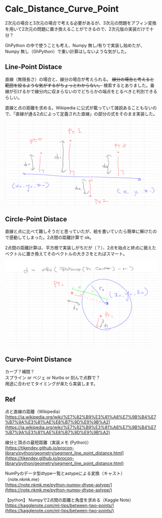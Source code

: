 # Calc_Distance_Curve_Point  


2次元の場合と3次元の場合で考える必要があるが、3次元の問題をアフィン変換を用いて2次元の問題に置き換えることができるので、2次元版の実装だけで十分？  

GhPython の中で使うことも考え、Numpy 無し/有りで実装し始めたが、Numpy 無し（GhPython）で重い計算はしないような気がした。  


## Line-Point Distace  

直線（無限長さ）の場合と、線分の場合が考えられる。 ~~線分の場合と考えると範囲を絞るような気がするがちょっとわからない。~~ 検索するとありました。垂線が引けるかで線分内に収まらないのでどちらかの端点をとるべきと判別できるらしい。  

直線と点の距離を求める。Wikipedia に公式が載っていて諸説あることもないので、「直線が通る2点によって定義された直線」の部分の式をそのまま実装した。  

![line-point](_images/line_point_0.png)  


## Circle-Point Distace  

直線と点に比べて難しそうだと思っていたが、絵を書いていたら簡単に解けたので感動してしまった。2点間の距離計算で ok。  

2点間の距離計算は、平方根で実装しがちだが（？）、2点を始点と終点に据えたベクトルに置き換えてそのベクトルの大きさをとればスマート。  

![circle-point](_images/circle_point_1.png)  



## Curve-Point Distance  

カーブ？補間？  
スプライン or ベジェ or Nurbs or 刻んで点群で？  
用途に合わせてタイミングが来たら実装します。  


## Ref  

点と直線の距離（Wikipedia）  
  [https://ja.wikipedia.org/wiki/%E7%82%B9%E3%81%A8%E7%9B%B4%E7%B7%9A%E3%81%AE%E8%B7%9D%E9%9B%A2](https://ja.wikipedia.org/wiki/%E7%82%B9%E3%81%A8%E7%9B%B4%E7%B7%9A%E3%81%AE%E8%B7%9D%E9%9B%A2)  


線分と頂点の最短距離（実装メモ (Python)）  
  [https://tjkendev.github.io/procon-library/python/geometry/segment_line_point_distance.html](https://tjkendev.github.io/procon-library/python/geometry/segment_line_point_distance.html)  


NumPyのデータ型dtype一覧とastypeによる変換（キャスト）（note.nkmk.me）  
  [https://note.nkmk.me/python-numpy-dtype-astype/](https://note.nkmk.me/python-numpy-dtype-astype/)  


【python】 Numpyで2点間の距離と角度を求める（Kaggle Note）  
  [https://kagglenote.com/ml-tips/between-two-points/](https://kagglenote.com/ml-tips/between-two-points/)  
